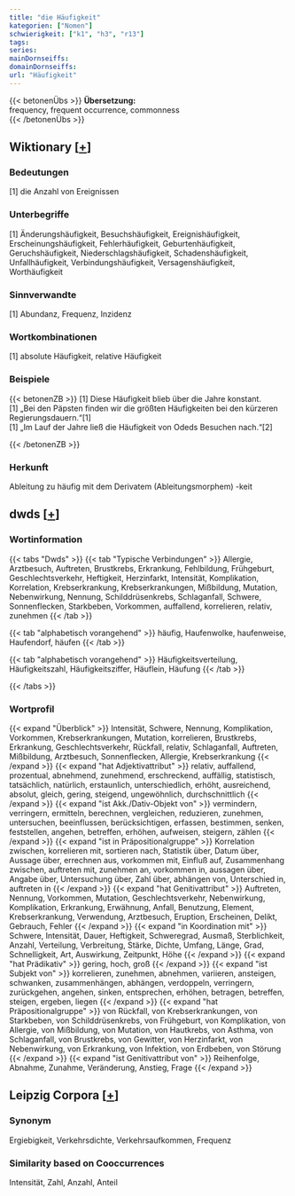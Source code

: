 ```yaml
---
title: "die Häufigkeit"
kategorien: ["Nomen"]
schwierigkeit: ["k1", "h3", "r13"]
tags:
series:
mainDornseiffs:
domainDornseiffs:
url: "Häufigkeit"
---
```


{{< betonenÜbs >}}
**Übersetzung:**  
frequency, frequent occurrence, commonness  
{{< /betonenÜbs >}}

## Wiktionary [[+](https://de.wiktionary.org/wiki/Häufigkeit)]

### Bedeutungen
[1] die Anzahl von Ereignissen  

### Unterbegriffe
[1] Änderungshäufigkeit, Besuchshäufigkeit, Ereignishäufigkeit, Erscheinungshäufigkeit, Fehlerhäufigkeit, Geburtenhäufigkeit, Geruchshäufigkeit, Niederschlagshäufigkeit, Schadenshäufigkeit, Unfallhäufigkeit, Verbindungshäufigkeit, Versagenshäufigkeit, Worthäufigkeit  

### Sinnverwandte
[1] Abundanz, Frequenz, Inzidenz  

### Wortkombinationen
[1] absolute Häufigkeit, relative Häufigkeit  

### Beispiele
{{< betonenZB >}}
[1] Diese Häufigkeit blieb über die Jahre konstant.  
[1] „Bei den Päpsten finden wir die größten Häufigkeiten bei den kürzeren Regierungsdauern.“[1]  
[1] „Im Lauf der Jahre ließ die Häufigkeit von Odeds Besuchen nach.“[2]  

{{< /betonenZB >}}
### Herkunft
Ableitung zu häufig mit dem Derivatem (Ableitungsmorphem) -keit  



## dwds [[+](https://www.dwds.de/wb/Häufigkeit)]

### Wortinformation
{{< tabs "Dwds" >}}
{{< tab "Typische Verbindungen" >}}
Allergie, Arztbesuch, Auftreten, Brustkrebs, Erkrankung, Fehlbildung, Frühgeburt, Geschlechtsverkehr, Heftigkeit, Herzinfarkt, Intensität, Komplikation, Korrelation, Krebserkrankung, Krebserkrankungen, Mißbildung, Mutation, Nebenwirkung, Nennung, Schilddrüsenkrebs, Schlaganfall, Schwere, Sonnenflecken, Starkbeben, Vorkommen, auffallend, korrelieren, relativ, zunehmen
{{< /tab >}}

{{< tab "alphabetisch vorangehend" >}}
häufig, Haufenwolke, haufenweise, Haufendorf, häufen
{{< /tab >}}

{{< tab "alphabetisch vorangehend" >}}
Häufigkeitsverteilung, Häufigkeitszahl, Häufigkeitsziffer, Häuflein, Häufung
{{< /tab >}}

{{< /tabs >}}

### Wortprofil
{{< expand "Überblick" >}} Intensität, Schwere, Nennung, Komplikation, Vorkommen, Krebserkrankungen, Mutation, korrelieren, Brustkrebs, Erkrankung, Geschlechtsverkehr, Rückfall, relativ, Schlaganfall, Auftreten, Mißbildung, Arztbesuch, Sonnenflecken, Allergie, Krebserkrankung {{< /expand >}}
{{< expand "hat Adjektivattribut" >}} relativ, auffallend, prozentual, abnehmend, zunehmend, erschreckend, auffällig, statistisch, tatsächlich, natürlich, erstaunlich, unterschiedlich, erhöht, ausreichend, absolut, gleich, gering, steigend, ungewöhnlich, durchschnittlich {{< /expand >}}
{{< expand "ist Akk./Dativ-Objekt von" >}} vermindern, verringern, ermitteln, berechnen, vergleichen, reduzieren, zunehmen, untersuchen, beeinflussen, berücksichtigen, erfassen, bestimmen, senken, feststellen, angehen, betreffen, erhöhen, aufweisen, steigern, zählen {{< /expand >}}
{{< expand "ist in Präpositionalgruppe" >}} Korrelation zwischen, korrelieren mit, sortieren nach, Statistik über, Datum über, Aussage über, errechnen aus, vorkommen mit, Einfluß auf, Zusammenhang zwischen, auftreten mit, zunehmen an, vorkommen in, aussagen über, Angabe über, Untersuchung über, Zahl über, abhängen von, Unterschied in, auftreten in {{< /expand >}}
{{< expand "hat Genitivattribut" >}} Auftreten, Nennung, Vorkommen, Mutation, Geschlechtsverkehr, Nebenwirkung, Komplikation, Erkrankung, Erwähnung, Anfall, Benutzung, Element, Krebserkrankung, Verwendung, Arztbesuch, Eruption, Erscheinen, Delikt, Gebrauch, Fehler {{< /expand >}}
{{< expand "in Koordination mit" >}} Schwere, Intensität, Dauer, Heftigkeit, Schweregrad, Ausmaß, Sterblichkeit, Anzahl, Verteilung, Verbreitung, Stärke, Dichte, Umfang, Länge, Grad, Schnelligkeit, Art, Auswirkung, Zeitpunkt, Höhe {{< /expand >}}
{{< expand "hat Prädikativ" >}} gering, hoch, groß {{< /expand >}}
{{< expand "ist Subjekt von" >}} korrelieren, zunehmen, abnehmen, variieren, ansteigen, schwanken, zusammenhängen, abhängen, verdoppeln, verringern, zurückgehen, angehen, sinken, entsprechen, erhöhen, betragen, betreffen, steigen, ergeben, liegen {{< /expand >}}
{{< expand "hat Präpositionalgruppe" >}} von Rückfall, von Krebserkrankungen, von Starkbeben, von Schilddrüsenkrebs, von Frühgeburt, von Komplikation, von Allergie, von Mißbildung, von Mutation, von Hautkrebs, von Asthma, von Schlaganfall, von Brustkrebs, von Gewitter, von Herzinfarkt, von Nebenwirkung, von Erkrankung, von Infektion, von Erdbeben, von Störung {{< /expand >}}
{{< expand "ist Genitivattribut von" >}} Reihenfolge, Abnahme, Zunahme, Veränderung, Anstieg, Frage {{< /expand >}}

## Leipzig Corpora [[+](https://corpora.uni-leipzig.de/en/res?word=Häufigkeit&corpusId=deu_newscrawl-public_2018)]


### Synonym
Ergiebigkeit, Verkehrsdichte, Verkehrsaufkommen, Frequenz


### Similarity based on Cooccurrences
Intensität, Zahl, Anzahl, Anteil

